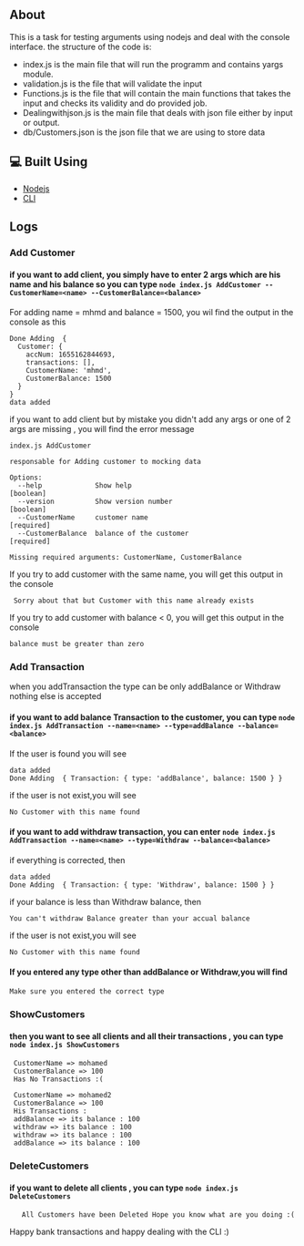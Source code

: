 ## About

This is a task for testing arguments using nodejs and deal with the console interface.
the structure of the code is:

-  index.js is the main file that will run the programm and contains yargs module.
-  validation.js is the file that will validate the input
-  Functions.js is the file that will contain the main functions
    that takes the input and checks its validity and do provided job.
-  Dealingwithjson.js is the main file that deals with json file either by input or output.
-  db/Customers.json is the json file that we are using to store data

## 💻 Built Using <a name = "tech"></a>

- [Nodejs]()
- [CLI]()

## Logs

<div name="Logs" align="left">

### Add Customer

#### if you want to add client, you simply have to enter 2 args which are his name and his balance so you can type `node index.js AddCustomer --CustomerName=<name> --CustomerBalance=<balance>`

For adding name = mhmd and balance = 1500, you wil find the output in the console as this

```
Done Adding  {
  Customer: {
    accNum: 1655162844693,
    transactions: [],
    CustomerName: 'mhmd',
    CustomerBalance: 1500
  }
}
data added

```

if you want to add client but by mistake you didn't add any args or one of 2 args are missing , you will find the error message

```
index.js AddCustomer

responsable for Adding customer to mocking data

Options:
  --help             Show help                                         [boolean]
  --version          Show version number                               [boolean]
  --CustomerName     customer name                                    [required]
  --CustomerBalance  balance of the customer                          [required]

Missing required arguments: CustomerName, CustomerBalance
```

If you try to add customer with the same name, you will get this output in the console

```
 Sorry about that but Customer with this name already exists

```

If you try to add customer with balance < 0, you will get this output in the console

```
balance must be greater than zero
```

### Add Transaction

when you addTransaction the type can be only addBalance or Withdraw nothing else is accepted

#### if you want to add balance Transaction to the customer, you can type `node index.js AddTransaction --name=<name> --type=addBalance --balance=<balance>`

If the user is found you will see

```
data added
Done Adding  { Transaction: { type: 'addBalance', balance: 1500 } }

```

if the user is not exist,you will see

```
No Customer with this name found
```

#### if you want to add withdraw transaction, you can enter `node index.js AddTransaction --name=<name> --type=Withdraw --balance=<balance>`

if everything is corrected, then

```
data added
Done Adding  { Transaction: { type: 'Withdraw', balance: 1500 } }

```

if your balance is less than Withdraw balance, then

```
You can't withdraw Balance greater than your accual balance

```

if the user is not exist,you will see

```
No Customer with this name found
```

#### If you entered any type other than addBalance or Withdraw,you will find

```
Make sure you entered the correct type
```

### ShowCustomers

#### then you want to see all clients and all their transactions , you can type `node index.js ShowCustomers`

```
 CustomerName => mohamed
 CustomerBalance => 100
 Has No Transactions :(

 CustomerName => mohamed2
 CustomerBalance => 100
 His Transactions :
 addBalance => its balance : 100
 withdraw => its balance : 100
 withdraw => its balance : 100
 addBalance => its balance : 100
```

### DeleteCustomers

#### if you want to delete all clients , you can type `node index.js DeleteCustomers`

```
   All Customers have been Deleted Hope you know what are you doing :(
```

</div>

Happy bank transactions and happy dealing with the CLI :)
